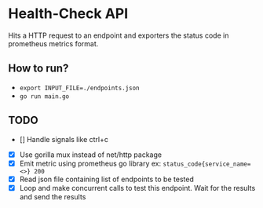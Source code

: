 # Health-Check API

Hits a HTTP request to an endpoint and exporters the status code in prometheus metrics format.

## How to run?
- `export INPUT_FILE=./endpoints.json`
- `go run main.go`

## TODO
- [] Handle signals like ctrl+c
- [x] Use gorilla mux instead of net/http package
- [x] Emit metric using prometheus go library ex: `status_code{service_name=<>} 200`
- [x] Read json file containing list of endpoints to be tested
- [x] Loop and make concurrent calls to test this endpoint. Wait for the results and send the results
